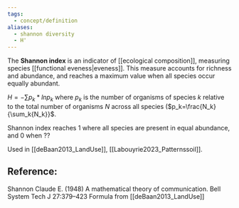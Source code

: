 ```yaml
---
tags:
  - concept/definition
aliases:
  - shannon diversity
  - H'
---
```

The **Shannon index** is an indicator of [[ecological composition]], measuring species [[functional eveness|eveness]]. This measure accounts for richness and abundance, and reaches a maximum value when all species occur equally abundant.

$H = - \sum{p_k*ln p_k}$ 
where $p_k$ is the number of organisms of species $k$ relative to the total number of organisms $N$ across all species ($p_k=\frac{N_k}{\sum_k{N_k}}$.

Shannon index reaches 1 where all species are present in equal abundance, and 0 when ??

Used  in [[deBaan2013_LandUse]], [[Labouyrie2023_Patternssoil]].
## Reference:
Shannon Claude E. (1948) A mathematical theory of communication. Bell System Tech J 27:379–423
Formula from [[deBaan2013_LandUse]]